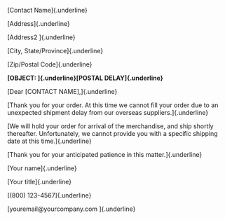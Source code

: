 [Contact Name]{.underline}

[Address]{.underline}

[Address2 ]{.underline}

[City, State/Province]{.underline}

[Zip/Postal Code]{.underline}

**[OBJECT: ]{.underline}[POSTAL DELAY]{.underline}**

[Dear \[CONTACT NAME\],]{.underline}

[Thank you for your order. At this time we cannot fill your order due to
an unexpected shipment delay from our overseas suppliers.]{.underline}

[We will hold your order for arrival of the merchandise, and ship
shortly thereafter. Unfortunately, we cannot provide you with a specific
shipping date at this time.]{.underline}

[Thank you for your anticipated patience in this matter.]{.underline}

[Your name]{.underline}

[Your title]{.underline}

[(800) 123-4567]{.underline}

[youremail\@yourcompany.com ]{.underline}
